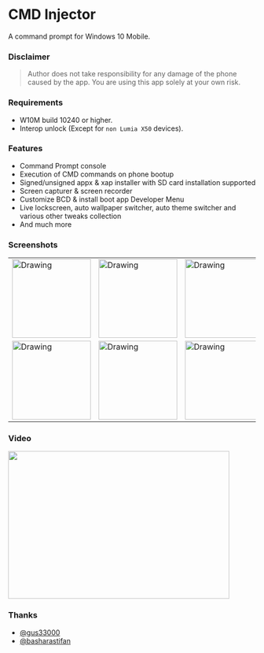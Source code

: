 # CMD Injector
A command prompt for Windows 10 Mobile.


### Disclaimer
> Author does not take responsibility for any damage of the phone caused by the app. You are using this app solely at your own risk.


### Requirements
* W10M build 10240 or higher.
* Interop unlock (Except for `non Lumia X50` devices).


### Features
* Command Prompt console
* Execution of CMD commands on phone bootup
* Signed/unsigned appx & xap installer with SD card installation supported
* Screen capturer & screen recorder
* Customize BCD & install boot app Developer Menu
* Live lockscreen, auto wallpaper switcher, auto theme switcher and various other tweaks collection
* And much more


### Screenshots
<table><tr>
<td> <img src="https://github.com/fadilfadz01/CMD.Injector/assets/66063294/2844126b-b6d3-4330-a284-9bf1ed21c855" alt="Drawing" style="width: 160px;"/> </td>
<td> <img src="https://github.com/fadilfadz01/CMD.Injector/assets/66063294/a2696e81-c080-4f82-b767-086853ffc069" alt="Drawing" style="width: 160px;"/> </td>
<td> <img src="https://github.com/fadilfadz01/CMD.Injector/assets/66063294/eec37c6e-d568-4b21-a40f-11bdd76ead8c" alt="Drawing" style="width: 160px;"/> </td>
<td> <img src="https://github.com/fadilfadz01/CMD.Injector/assets/66063294/87ba7b93-11aa-4b10-bb83-38db96e27d9b" alt="Drawing" style="width: 160px;"/> </td>
<td> <img src="https://github.com/fadilfadz01/CMD.Injector/assets/66063294/ea1e827a-1892-4852-9dc9-a39af787b78d" alt="Drawing" style="width: 160px;"/> </td>
<td> <img src="https://github.com/fadilfadz01/CMD.Injector/assets/66063294/a744effb-9239-46b6-ab62-a23decb5a7ff" alt="Drawing" style="width: 160px;"/> </td>
</tr><tr>
<td> <img src="https://github.com/fadilfadz01/CMD.Injector/assets/66063294/cdc38a16-3067-465b-9af7-d6c5fc5b3b6f" alt="Drawing" style="width: 160px;"/> </td>
<td> <img src="https://github.com/fadilfadz01/CMD.Injector/assets/66063294/ec5c060d-5944-45c5-9d88-5458b30e629c" alt="Drawing" style="width: 160px;"/> </td>
<td> <img src="https://github.com/fadilfadz01/CMD.Injector/assets/66063294/01ac0e50-46db-4157-956c-aa63ebe17ca4" alt="Drawing" style="width: 160px;"/> </td>
<td> <img src="https://github.com/fadilfadz01/CMD.Injector/assets/66063294/d29292e5-5193-4320-ad26-e050f093038e" alt="Drawing" style="width: 160px;"/> </td>
<td> <img src="https://github.com/fadilfadz01/CMD.Injector/assets/66063294/f88645e8-a899-47c4-802a-b13ebad24352" alt="Drawing" style="width: 160px;"/> </td>
<td> </td>
</tr></table>


### Video
[<img src="https://img.youtube.com/vi/BBAlEPMGyg8/hqdefault.jpg" width="450" height="300"/>](https://www.youtube.com/embed/BBAlEPMGyg8)


### Thanks
* [@gus33000](https://github.com/gus33000)
* [@basharastifan](https://github.com/basharast)
